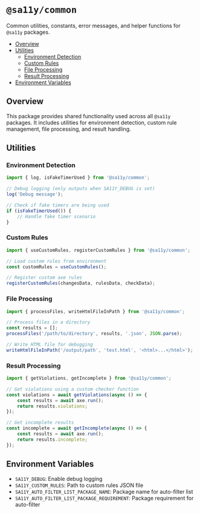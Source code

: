 # `@sa11y/common`

Common utilities, constants, error messages, and helper functions for `@sa11y` packages.

<!-- START doctoc generated TOC please keep comment here to allow auto update -->
<!-- DON'T EDIT THIS SECTION, INSTEAD RE-RUN doctoc TO UPDATE -->

- [Overview](#overview)
- [Utilities](#utilities)
  - [Environment Detection](#environment-detection)
  - [Custom Rules](#custom-rules)
  - [File Processing](#file-processing)
  - [Result Processing](#result-processing)
- [Environment Variables](#environment-variables)

<!-- END doctoc generated TOC please keep comment here to allow auto update -->

## Overview

This package provides shared functionality used across all `@sa11y` packages. It includes utilities for environment detection, custom rule management, file processing, and result handling.

## Utilities

### Environment Detection

```javascript
import { log, isFakeTimerUsed } from '@sa11y/common';

// Debug logging (only outputs when SA11Y_DEBUG is set)
log('Debug message');

// Check if fake timers are being used
if (isFakeTimerUsed()) {
    // Handle fake timer scenario
}
```

### Custom Rules

```javascript
import { useCustomRules, registerCustomRules } from '@sa11y/common';

// Load custom rules from environment
const customRules = useCustomRules();

// Register custom axe rules
registerCustomRules(changesData, rulesData, checkData);
```

### File Processing

```javascript
import { processFiles, writeHtmlFileInPath } from '@sa11y/common';

// Process files in a directory
const results = [];
processFiles('/path/to/directory', results, '.json', JSON.parse);

// Write HTML file for debugging
writeHtmlFileInPath('/output/path', 'test.html', '<html>...</html>');
```

### Result Processing

```javascript
import { getViolations, getIncomplete } from '@sa11y/common';

// Get violations using a custom checker function
const violations = await getViolations(async () => {
    const results = await axe.run();
    return results.violations;
});

// Get incomplete results
const incomplete = await getIncomplete(async () => {
    const results = await axe.run();
    return results.incomplete;
});
```

## Environment Variables

-   `SA11Y_DEBUG`: Enable debug logging
-   `SA11Y_CUSTOM_RULES`: Path to custom rules JSON file
-   `SA11Y_AUTO_FILTER_LIST_PACKAGE_NAME`: Package name for auto-filter list
-   `SA11Y_AUTO_FILTER_LIST_PACKAGE_REQUIREMENT`: Package requirement for auto-filter
